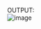 OUTPUT:
<br>
![image](https://github.com/user-attachments/assets/24f06ff3-7be7-475d-a0c0-e5d2d8c23e6a)
